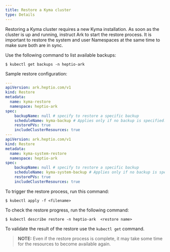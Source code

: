```yaml
---
title: Restore a Kyma cluster
type: Details
---
```


Restoring a Kyma cluster requires a new Kyma installation. As soon as the cluster is up and running, instruct Ark to start the restore process. It is important to restore the system and user Namespaces at the same time to make sure both are in sync.

Use the following command to list available backups:

```$ kubectl get backups -n heptio-ark```

Sample restore configuration:

```yaml
---
apiVersion: ark.heptio.com/v1
kind: Restore
metadata:
  name: kyma-restore
  namespace: heptio-ark
spec:
    backupName: null # specify to restore a specific backup
    scheduleName: kyma-backup # Applies only if no backup is specified.
    restorePVs: true
    includeClusterResources: true
---
apiVersion: ark.heptio.com/v1
kind: Restore
metadata:
  name: kyma-system-restore
  namespace: heptio-ark
spec:
    backupName: null # specify to restore a specific backup
    scheduleName: kyma-system-backup # Applies only if no backup is specified.
    restorePVs: true
    includeClusterResources: true
```

To trigger the restore process, run this command:

```$ kubectl apply -f <filename>```

To check the restore progress, run the following command:

```$ kubectl describe restore -n heptio-ark  <restore name>```

To validate the result of the restore use the `kubectl get` command.

> **NOTE:** Even if the restore process is complete, it may take some time for the resources to become available again.